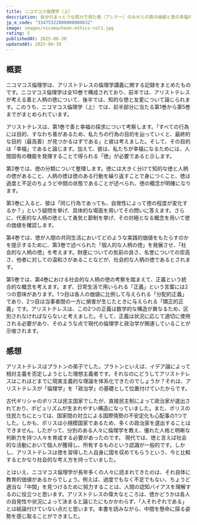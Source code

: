 ```yaml
---
title: ニコマコス倫理学（上）
description: 自分のまっとうな努力で得た徳（アレテー）のみが人の真の価値と真の幸福の両方を決める。そして徳（アレテー）の持続的な活動がなければ人は幸福ではない。と考えたアリストテレス。上巻では幸福とは何かを定義し、勇気と節制、正義、また気前の良さ、志の高さなど、人柄の徳（アレテー）について考察する。若者が自分の人生を考え抜くための書物、倫理学史上もっとも重要な古典です。
jp_e_code: "33475322000000008632"
image: images/nicomachean-ethics-vol1.jpg
rating: 5
publishedAt: 2025-06-30
updatedAt: 2025-06-30
---
```

## 概要
ニコマコス倫理学は、アリストテレスの倫理学講義に関する記録をまとめたものです。ニコマコス倫理学は全10巻で構成されており、前半では、アリストテレスが考える善と人柄の徳について、後半では、知的な徳と友愛について論じられます。このうち、ニコマコス倫理学（上）では、前半部分に当たる第1巻から第5巻までがまとめられています。

アリストテレスは、第1巻で善と幸福の探求について考察します。「すべての行為には目的、すなわち善があるため、私たちの行為の目的を辿っていくと、最終的な目的（最高善）が見つかるはずである」と彼は考えました。そして、その目的は「幸福」であると論じます。加えて、彼は、私たちが幸福になるためには、人間固有の機能を発揮することで得られる「徳」が必要であると示します。

第2巻では、徳の分類について整理します。徳には大きく分けて知的な徳と人柄の徳があること、人柄の徳は徳のある行動を繰り返すことで身につくこと、徳は過度と不足のちょうど中間の状態であることが述べられ、徳の概念が明確になります。

第3巻に入ると、彼は「同じ行為であっても、自発性によって徳の程度が変化するか？」という疑問を挙げ、具体的な場面を用いてその問いに答えます。さらに、代表的な人柄の徳として勇気と節制を挙げ、その対極となる概念を用いて徳の価値を確認します。

第4巻では、徳が人間の共同生活においてどのような実践的価値をもたらすのかを提示するために、第3巻で述べられた「個人的な人柄の徳」を発展させ、「社会的な人柄の徳」を考えます。財産についての気前の良さ、名誉についての崇高さ、他者に対しての温和さがあることなどが、社会的な人柄の徳であるとされます。

第5巻では、第4巻における社会的な人柄の徳の考察を踏まえて、正義という統合的な概念を考えます。まず、日常生活で用いられる「正義」という言葉には2つの意味があります。1つ目は各人の価値に比例して与えられる「分配的正義」であり、2つ目は当事者間の一方に損害が生じたときに与えられる「矯正的正義」です。アリストテレスは、この2つの正義は数学的な構造が異なるため、区別されなければならないと考えました。そして、正義は状況に応じて適切に使用される必要があり、そのような点で現代の倫理学と政治学が関連していることが示唆されます。
## 感想
アリストテレスはプラトンの弟子でした。プラトンといえば、イデア論によって相対主義を否定しようとした理想主義者です。それなのにどうしてアリストテレスはこれほどまでに現実主義的な理論を体系化できたのでしょうか？それは、アリストテレスが「倫理学」を「政治学」の基礎として位置付けていたからです。

古代ギリシャのポリスは民主国家でしたが、直接民主制によって政治家が選出されており、ポピュリズムが生まれやすい構造になっていました。また、ポリスの住民たちにとっては、国家間の対立による国際情勢の不安定化も心配事の1つでした。しかも、ポリスは小規模国家であるため、多くの政治家を選出することはできません。したがって、分別のある人々に倫理学を教え、優れた人格と明晰な判断力を持つ人々を育成する必要があったのです。
現代では、徳と言えば社会的な活動において個人が獲得し、所有するものという認識が一般的です。しかし、アリストテレスは徳を習得した人自身に国を収めてもらうという、今と比較するとかなり社会的な考え方を持っていました。

とはいえ、ニコマコス倫理学が長年多くの人々に読まれてきたのは、それ自体に教育的価値があるからでしょう。例えば、過度でもなく不足でもない、ちょうど適当な「中間」を見つけるために努力することは、人間の認知バイアスを理解するのに役立つと思います。アリストテレスの偉大なところは、徳かどうかは各人の自発性や状況によって決まると論じたにもかかわらず、「人それぞれである」とは結論付けていない点だと思います。本書を読みながら、中間を懸命に探る姿勢を感じ取ることができました。